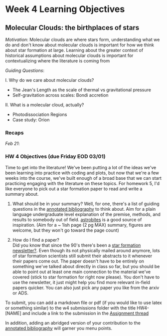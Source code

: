 # Week 4 Learning Objectives
## Molecular Clouds: the birthplaces of stars 
*Motivation*: Molecular clouds are where stars form, understanding what we do and don't know about molecular clouds is important for how we think about star formation at large. Learning about the greater context of historical assumptions about molecular clouds is important for contextualizing where the literature is coming from

*Guiding Questions*:

I. Why do we care about molecular clouds?
+ The Jean's Length as the scale of thermal vs gravitational pressure
+ Self-gravitation across scales: Bondi accretion

II. What is a molecular cloud, actually?
+ Photodissociation Regions
+ Case study: Orion

### Recaps
*Feb 21*: 

### HW 4 Objectives (due Friday EOD 03/01) 
Time to get into the literature! We've been putting a lot of the ideas we've been learning into practice with coding and plots, but now that we're a few weeks into the course, we've built enough of a broad base that we can start practicing engaging with the literature on these topics. For homework 5, I'd like everyone to pick out a star formation paper to read and write a summary about. 

1. What should be in your summary?
     Well, for one, there's a list of guiding questions in the [annotated bibliography](./bibliography/index.md) to think about. Aim for a plain language undergraduate level explanation of the premise, methods, and results to somebody out of field. [astrobites](https://astrobites.org/) is a good source of inspiration. (Aim for a ~ 1ish page (2 pg MAX) summary, figures are welcome, but they won't go toward the page count) 
   
2. How do I find a paper?  
    Did you know that since the 90's there's been a [star formation newsletter?](https://www.starformation.news/). Even though its not physically mailed around anymore, lots of star formation scientists still submit their abstracts to it whenever their papers come out. The paper doesn't have to be entirely on something we've talked about directly in class so far, but you should be able to point out at least one main connection to the material we've covered (stick to star formation for right now please). You don't have to use the newsletter, it just might help you find more relevant in-field papers quicker. You can also just pick any paper you like from the arxiv or ADS.

To submit, you can add a markdown file or pdf (if you would like to use latex or something similar) to the w4 submissions folder with the title HW4-[NAME] and include a link to the submission in the [Assignment thread](https://github.com/akuznetsova/spf-2024/issues/10) 

In addition, adding an abridged version of your contribution to the [annotated bibliography](./bibliography/index.md) will garner you menu points. 
